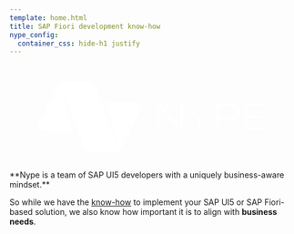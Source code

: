 ```yaml
---
template: home.html
title: SAP Fiori development know-how
nype_config:
  container_css: hide-h1 justify
---
```


<div class="md-grid" markdown>
<div class="mdx-hero" markdown>

<div class="mdx-hero__image" markdown>
<span class="twemoji extHomeLogoSVG"><svg version="1.2" xmlns="http://www.w3.org/2000/svg" viewBox="0 0 1000 368"><style>.a{fill:#fff}</style><path class="a" d="m600.1 137.6q-0.8 0-1.5 0.3-0.7 0.3-1.2 0.9-0.5 0.5-0.8 1.2-0.3 0.7-0.3 1.4v80.7l-69.1-81.3q-0.5-0.7-1.1-1.3-0.6-0.6-1.3-1-0.7-0.4-1.5-0.6-0.8-0.3-1.7-0.3h-1.8q-0.6 0-1.2 0.1-0.6 0.1-1.2 0.4-0.6 0.2-1.1 0.6-0.6 0.4-1 0.8-0.5 0.5-0.8 1-0.4 0.6-0.6 1.2-0.3 0.6-0.4 1.2-0.1 0.6-0.1 1.3v81.8q0 0.7 0.3 1.4 0.2 0.7 0.8 1.2 0.5 0.6 1.2 0.8 0.7 0.3 1.4 0.3 0.8 0 1.5-0.2 0.7-0.3 1.2-0.8 0.6-0.6 0.9-1.2 0.3-0.7 0.3-1.5v-80.8l69.4 81.8q0.4 0.6 1 1.1 0.6 0.5 1.3 0.9 0.7 0.3 1.5 0.5 0.7 0.2 1.5 0.2h1.6q1.3 0 2.5-0.5 1.2-0.4 2.1-1.3 1-1 1.5-2.1 0.5-1.2 0.5-2.5v-81.8q0-0.8-0.3-1.5-0.3-0.7-0.8-1.3-0.6-0.5-1.3-0.8-0.7-0.3-1.4-0.3z"></path><path class="a" d="m700.8 137.6c-1 0-2.2 0.2-3.5 2.2l-34.6 47.6-34.7-47.7q-0.2-0.5-0.6-0.9-0.4-0.4-0.8-0.7-0.5-0.2-1-0.4-0.5-0.1-1-0.1-0.4 0-0.7 0.1-0.4 0-0.7 0.2-0.4 0.1-0.7 0.3-0.3 0.2-0.5 0.5-0.3 0.2-0.5 0.6-0.2 0.3-0.3 0.6-0.1 0.4-0.2 0.8 0 0.4 0 0.7 0 0.3 0 0.6 0.1 0.3 0.1 0.6 0.1 0.2 0.2 0.5 0.1 0.3 0.2 0.5l37.3 50v32.4q0 0.8 0.3 1.4 0.3 0.7 0.9 1.3 0.5 0.5 1.2 0.8 0.7 0.2 1.5 0.2 0.7 0 1.4-0.3 0.7-0.2 1.2-0.8 0.5-0.5 0.8-1.2 0.3-0.7 0.3-1.4v-32.3l37.2-49.9q0.2-0.2 0.3-0.5 0.2-0.3 0.3-0.7 0.1-0.3 0.1-0.6 0-0.3 0-0.7 0.1-0.3 0-0.7-0.1-0.4-0.2-0.7-0.1-0.4-0.3-0.7-0.2-0.3-0.5-0.5-0.2-0.3-0.5-0.5-0.3-0.2-0.6-0.3-0.4-0.2-0.7-0.2-0.4-0.1-0.7-0.1z"></path><path fill-rule="evenodd" class="a" d="m803.1 166.2c0 6.6-2.5 28-34.2 28h-39.8v31.8q-0.1 0.8-0.4 1.4-0.3 0.7-0.8 1.3-0.5 0.5-1.2 0.8-0.7 0.2-1.5 0.2-0.7 0-1.4-0.3-0.7-0.2-1.2-0.8-0.6-0.5-0.8-1.2-0.3-0.7-0.3-1.4v-83.9q0-0.7 0.3-1.4 0.2-0.7 0.8-1.3 0.5-0.5 1.2-0.8 0.7-0.3 1.4-0.3h43.7c31.7 0 34.2 21.3 34.2 27.9zm-7.6 0c0-7.8-3.6-21.1-27.8-21.1h-38.6v42.2h38.6c24.2 0 27.8-13.2 27.8-21.1z"></path><path class="a" d="m896.5 222.6h-68.8v-35.2h50.6c0.9 0.1 1.8-0.3 2.4-1 0.7-0.6 1-1.5 1-2.4 0-0.9-0.3-1.8-1-2.5-0.6-0.6-1.5-1-2.4-1h-50.6v-35.3h68.8c1 0 1.8-0.3 2.5-1 0.6-0.6 1-1.5 1-2.4 0-1-0.4-1.8-1-2.5-0.7-0.6-1.5-1-2.5-1h-72.3q-0.7 0-1.3 0.3-0.7 0.2-1.2 0.7-0.4 0.5-0.7 1.1-0.3 0.7-0.3 1.4v84.2q0 0.7 0.3 1.3 0.3 0.7 0.7 1.2 0.5 0.4 1.2 0.7 0.6 0.3 1.3 0.3h72.3c1 0 1.8-0.4 2.5-1 0.6-0.7 1-1.6 1-2.5 0-0.9-0.4-1.8-1-2.5-0.7-0.6-1.5-1-2.5-1z"></path><path class="a" d="m458.2 155.4c-0.1-2.8-0.7-5.5-1.8-8.1-1.2-2.5-2.8-4.8-4.8-6.7-2-2-4.3-3.5-6.9-4.5-2.5-1.1-5.3-1.6-8.1-1.7h-99l45.2 168.9 74.2-140h-0.1q0.4-0.9 0.6-1.9 0.3-1 0.5-2 0.1-1 0.2-2 0.1-1 0-2z"></path><path class="a" d="m102 202.6v0.1q-0.5 1-0.9 2.2-0.4 1.1-0.7 2.3-0.2 1.2-0.3 2.4-0.1 1.2-0.1 2.4c0.1 2.6 0.7 5.2 1.7 7.6 1 2.3 2.4 4.5 4.2 6.4 1.7 1.9 3.8 3.5 6.2 4.7 2.3 1.1 4.8 1.8 7.4 2.1h101.2l-45.2-168.8z"></path><path class="a" d="m321.1 134.4l-22.7-60.8c-0.8-1.9-1.9-3.7-3.3-5.3-1.3-1.6-2.9-2.9-4.6-4.1-1.8-1.1-3.7-2-5.7-2.6-2-0.6-4-0.9-6.1-0.9h-92.6q-1.4 0-2.8 0.2-1.4 0.3-2.7 0.7-1.4 0.4-2.7 1-1.2 0.6-2.4 1.4l61.7 168.8 21.4 58.5c0.7 2.2 1.7 4.3 3.1 6.1 1.3 1.9 2.9 3.6 4.7 4.9 1.9 1.4 3.9 2.5 6.1 3.2 2.2 0.7 4.5 1.1 6.7 1.1h92.3q1.5 0 3-0.2 1.5-0.2 2.9-0.6 1.4-0.5 2.8-1.1 1.3-0.6 2.5-1.5l-61.7-168.8z"></path></svg></span>
</div>

<div class="mdx-hero__content" markdown>
**Nype is a team of SAP UI5 developers with a uniquely business-aware mindset.**

So while we have the [know-how](projects/index.md) to implement your SAP UI5 or SAP Fiori-based solution, we also know how important it is to align with **business needs**.
</div>

</div>
</div>

<div class="grid cards" markdown>

<!-- 
    ext:latest_blog_posts | 
    root=blog; 
    amount=3; 
    display=markdown; 
    title=:material-feather:{ .lg .middle } New on the blog; 
    read_more=:octicons-arrow-right-24: All blog posts;
-->
<!-- 
    ext:latest_blog_posts | 
    root=projects; 
    amount=3; 
    display=markdown; 
    title=:material-trophy:{ .lg .middle } Recent completions; 
    read_more=:octicons-arrow-right-24: All completed projects;
-->

</div>